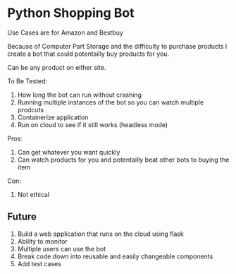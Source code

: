 # Python Shopping Bot

Use Cases are for Amazon and Bestbuy

Because of Computer Part Storage and the difficulty to purchase products I create a bot that could potentailly buy products for you.

Can be any product on either site.

To Be Tested:
1. How long the bot can run without crashing
2. Running multiple instances of the bot so you can watch multiple prodcuts
3. Containerize application
4. Run on cloud to see if it still works (headless mode)

Pros:
1. Can get whatever you want quickly
2. Can watch products for you and potentailly beat other bots to buying the item

Con:
1. Not ethical


## Future

1. Build a web application that runs on the cloud using flask
2. Ability to monitor
3. Multiple users can use the bot
4. Break code down into reusable and easily changeable components
5. Add test cases